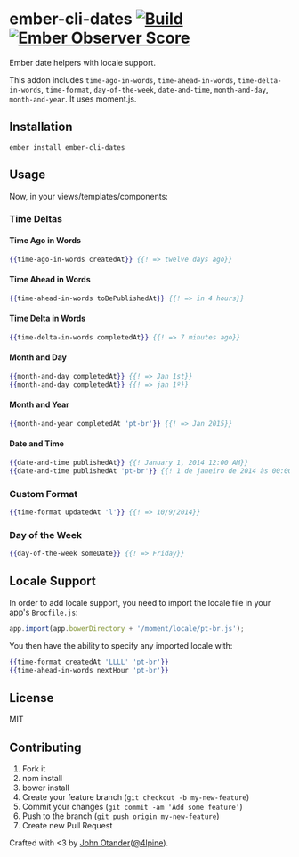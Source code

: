 # ember-cli-dates [![Build](https://travis-ci.org/johnotander/ember-cli-dates.svg?branch=master)](https://travis-ci.org/johnotander/ember-cli-dates) [![Ember Observer Score](http://emberobserver.com/badges/ember-cli-dates.svg)](http://emberobserver.com/addons/ember-cli-dates)

Ember date helpers with locale support.

This addon includes `time-ago-in-words`, `time-ahead-in-words`, `time-delta-in-words`,
`time-format`, `day-of-the-week`, `date-and-time`, `month-and-day`, `month-and-year`.
It uses moment.js.

## Installation

```
ember install ember-cli-dates
```

## Usage

Now, in your views/templates/components:

### Time Deltas

#### Time Ago in Words

```hbs
{{time-ago-in-words createdAt}} {{! => twelve days ago}}
```

#### Time Ahead in Words

```hbs
{{time-ahead-in-words toBePublishedAt}} {{! => in 4 hours}}
```

#### Time Delta in Words

```hbs
{{time-delta-in-words completedAt}} {{! => 7 minutes ago}}
```

#### Month and Day

```hbs
{{month-and-day completedAt}} {{! => Jan 1st}}
{{month-and-day completedAt}} {{! => jan 1º}}
```

#### Month and Year

```hbs
{{month-and-year completedAt 'pt-br'}} {{! => Jan 2015}}
```

#### Date and Time

```hbs
{{date-and-time publishedAt}} {{! January 1, 2014 12:00 AM}}
{{date-and-time publishedAt 'pt-br'}} {{! 1 de janeiro de 2014 às 00:00}}
```

### Custom Format

```hbs
{{time-format updatedAt 'l'}} {{! => 10/9/2014}}
```

### Day of the Week

```hbs
{{day-of-the-week someDate}} {{! => Friday}}
```

## Locale Support

In order to add locale support, you need to import the locale file in your app's `Brocfile.js`:

```js
app.import(app.bowerDirectory + '/moment/locale/pt-br.js');
```

You then have the ability to specify any imported locale with:

```hbs
{{time-format createdAt 'LLLL' 'pt-br'}}
{{time-ahead-in-words nextHour 'pt-br'}}
```

## License

MIT

## Contributing

1. Fork it
2. npm install
3. bower install
4. Create your feature branch (`git checkout -b my-new-feature`)
5. Commit your changes (`git commit -am 'Add some feature'`)
6. Push to the branch (`git push origin my-new-feature`)
7. Create new Pull Request

Crafted with <3 by [John Otander](http://johnotander.com)([@4lpine](https://twitter.com/4lpine)).
